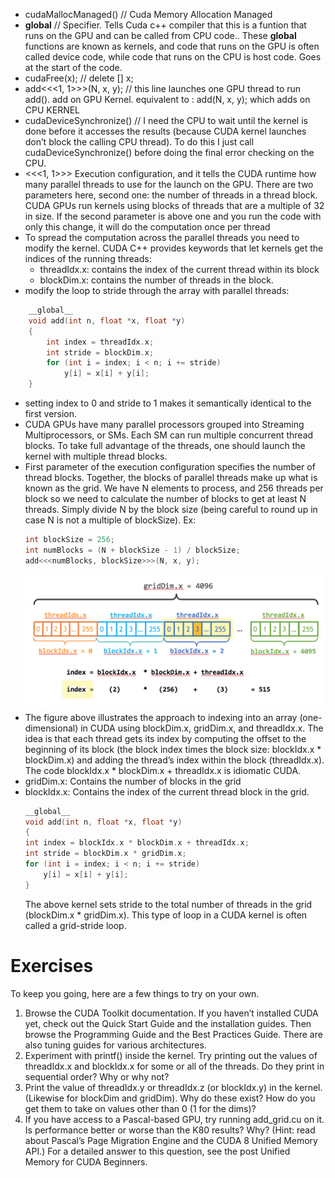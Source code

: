 - cudaMallocManaged() // Cuda Memory Allocation Managed
- __global__ // Specifier. Tells Cuda c++ compiler that this is a funtion  that runs on the GPU and can be called from CPU code.. These __global__ functions are known as kernels, and code that runs on the GPU is often called device code, while code that runs on the CPU is host code. Goes at the start of the code.
- cudaFree(x); // delete [] x;
- add<<<1, 1>>>(N, x, y); // this line launches one GPU thread to run add(). add on GPU Kernel. equivalent to : add(N, x, y); which adds on CPU KERNEL
- cudaDeviceSynchronize() // I need the CPU to wait until the kernel is done before it accesses the results (because CUDA kernel launches don’t block the calling CPU thread). To do this I just call cudaDeviceSynchronize() before doing the final error checking on the CPU.
- <<<1, 1>>> Execution configuration, and it tells the CUDA runtime how many parallel threads to use for the launch on the GPU. There are two parameters here, second one: the number of threads in a thread block.  CUDA GPUs run kernels using blocks of threads that are a multiple of 32 in size. If the second parameter is above one and you run the code with only this change, it will do the computation once per thread
- To spread the computation across the parallel threads you need to modify the kernel. CUDA C++ provides keywords that let kernels get the indices of the running threads:
    - threadIdx.x: contains the index of the current thread within its block
    - blockDim.x: contains the number of threads in the block. 
- modify the loop to stride through the array with parallel threads:
```c++
    __global__
    void add(int n, float *x, float *y)
    {
        int index = threadIdx.x;
        int stride = blockDim.x;
        for (int i = index; i < n; i += stride)
            y[i] = x[i] + y[i];
    }
```
- setting index to 0 and stride to 1 makes it semantically identical to the first version.
- CUDA GPUs have many parallel processors grouped into Streaming Multiprocessors, or SMs. Each SM can run multiple concurrent thread blocks. To take full advantage of the threads, one should launch the kernel with multiple thread blocks.
- First parameter of the execution configuration specifies the number of thread blocks. Together, the blocks of parallel threads make up what is known as the grid. We have N elements to process, and 256 threads per block so we need to calculate the number of blocks to get at least N threads. Simply divide N by the block size (being careful to round up in case N is not a multiple of blockSize). Ex:
    ``` c++
    int blockSize = 256;
    int numBlocks = (N + blockSize - 1) / blockSize;
    add<<<numBlocks, blockSize>>>(N, x, y);
    ```
    ![Figure 1](cuda_indexing.png)
- The figure above illustrates the approach to indexing into an array (one-dimensional) in CUDA using blockDim.x, gridDim.x, and threadIdx.x. The idea is that each thread gets its index by computing the offset to the beginning of its block (the block index times the block size: blockIdx.x * blockDim.x) and adding the thread’s index within the block (threadIdx.x). The code blockIdx.x * blockDim.x + threadIdx.x is idiomatic CUDA.
- gridDim.x: Contains the number of blocks in the grid
- blockIdx.x: Contains the index of the current thread block in the grid.  
    ```c++
    __global__
    void add(int n, float *x, float *y)
    {
    int index = blockIdx.x * blockDim.x + threadIdx.x;
    int stride = blockDim.x * gridDim.x;
    for (int i = index; i < n; i += stride)
        y[i] = x[i] + y[i];
    }
    ```
    The above kernel sets stride to the total number of threads in the grid (blockDim.x * gridDim.x). This type of loop in a CUDA kernel is often called a grid-stride loop.

# Exercises

To keep you going, here are a few things to try on your own.

1. Browse the CUDA Toolkit documentation. If you haven’t installed CUDA yet, check out the Quick Start Guide and the installation guides. Then browse the Programming Guide and the Best Practices Guide. There are also tuning guides for various architectures.
2. Experiment with printf() inside the kernel. Try printing out the values of threadIdx.x and blockIdx.x for some or all of the threads. Do they print in sequential order? Why or why not?
3. Print the value of threadIdx.y or threadIdx.z (or blockIdx.y) in the kernel. (Likewise for blockDim and gridDim). Why do these exist? How do you get them to take on values other than 0 (1 for the dims)?
4. If you have access to a Pascal-based GPU, try running add_grid.cu on it. Is performance better or worse than the K80 results? Why? (Hint: read about Pascal’s Page Migration Engine and the CUDA 8 Unified Memory API.) For a detailed answer to this question, see the post Unified Memory for CUDA Beginners.

